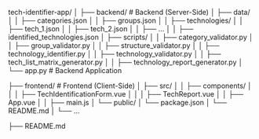 tech-identifier-app/
│
├── backend/              # Backend (Server-Side)
│   ├── data/
│   │   ├── categories.json
│   │   ├── groups.json
│   │   ├── technologies/
│   │       ├── tech_1.json
│   │       ├── tech_2.json
│   │       ├── ...
│   │       ├── identified_technologies.json
│   ├── scripts/
│   │   ├── category_validator.py
│   │   ├── group_validator.py
│   │   ├── structure_validator.py
│   │   ├── technology_identifier.py
│   │   ├── technology_validator.py
│   │   ├── tech_list_matrix_generator.py
│   │   ├── technology_report_generator.py
│   └── app.py            # Backend Application

├── frontend/             # Frontend (Client-Side)
│   ├── src/
│   │   ├── components/
│   │   │   ├── TechIdentificationForm.vue
│   │   │   ├── TechReport.vue
│   │   ├── App.vue
│   │   ├── main.js
│   └── public/
│   └── package.json
│   └── README.md
│   └── ...

├── README.md

